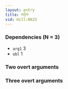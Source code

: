 ```yaml
---
layout: entry
title: མཉེས་
vid: Hill:0623
---
```

### Dependencies (N = 3)
* `arg1` 3
* `obl` 1


### Two overt arguments


### Three overt arguments
